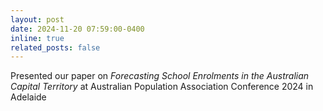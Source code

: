 ```yaml
---
layout: post
date: 2024-11-20 07:59:00-0400
inline: true
related_posts: false
---
```


Presented our paper on <a href="https://apa2024-c10000.eorganiser.com.au/index.php?r=programWebService/newIndex#!/event" style="color: inherit; text-decoration: none;">*Forecasting School Enrolments in the Australian Capital Territory*</a> at Australian Population Association Conference 2024 in Adelaide
